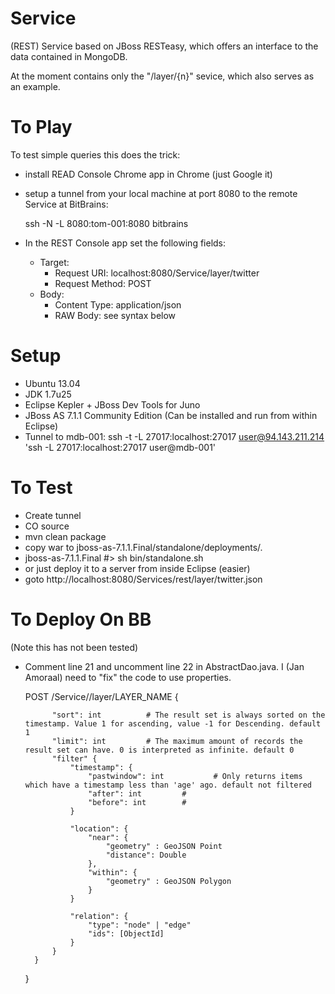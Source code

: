 Service
=======

(REST) Service based on JBoss RESTeasy, which offers an
interface to the data contained in MongoDB.

At the moment contains only the "/layer/{n}" sevice, which also serves as an example.


To Play
=======
To test simple queries this does the trick:
+ install READ Console Chrome app in Chrome (just Google it)
+ setup a tunnel from your local machine at port 8080 to the remote Service at BitBrains:

	ssh -N -L 8080:tom-001:8080 bitbrains

+ In the REST Console app set the following fields:
   + Target:
      + Request URI: localhost:8080/Service/layer/twitter
      + Request Method: POST
   + Body: 
      + Content Type: application/json
      + RAW Body: see syntax below

Setup
=====
+ Ubuntu 13.04
+ JDK 1.7u25
+ Eclipse Kepler + JBoss Dev Tools for Juno
+ JBoss AS 7.1.1 Community Edition (Can be installed and run from within Eclipse)
+ Tunnel to mdb-001: ssh -t -L 27017:localhost:27017 user@94.143.211.214 'ssh -L 27017:localhost:27017 user@mdb-001'

To Test
=======
+ Create tunnel
+ CO source
+ mvn clean package
+ copy war to jboss-as-7.1.1.Final/standalone/deployments/.
+ jboss-as-7.1.1.Final #> sh bin/standalone.sh
+ or just deploy it to a server from inside Eclipse (easier)
+ goto http://localhost:8080/Services/rest/layer/twitter.json

To Deploy On BB
===============
(Note this has not been tested)
+ Comment line 21 and uncomment line 22 in AbstractDao.java. I (Jan Amoraal) need to "fix" the code to use properties.



    POST /Service//layer/LAYER_NAME
    {
    
    		"sort": int          # The result set is always sorted on the timestamp. Value 1 for ascending, value -1 for Descending. default 1
    		"limit": int         # The maximum amount of records the result set can have. 0 is interpreted as infinite. default 0
    		"filter" {
    			"timestamp": {
    				"pastwindow": int           # Only returns items which have a timestamp less than 'age' ago. default not filtered
    				"after": int         #
    				"before": int        #
    			}
    
    			"location": {
    				"near": {
    					"geometry" : GeoJSON Point
    					"distance": Double
    				},
    				"within": {
    					"geometry" : GeoJSON Polygon
    				}
    			}
    
    			"relation": {
    				"type": "node" | "edge"
    				"ids": [ObjectId]
    			}
    		}
    	}
    }
